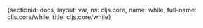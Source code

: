 {sectionid: docs, layout: var, ns: cljs.core, name: while, full-name: cljs.core/while,
  title: cljs.core/while}
